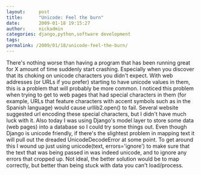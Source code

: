 ```yaml
---
layout:     post
title:      "Unicode: Feel the burn"
date:       2009-01-18 19:15:27
author:     nickadmin
categories: django,python,software development
tags:  
permalink: /2009/01/18/unicode-feel-the-burn/
---
```

There's nothing worse than having a program that has been running great for X amount of time suddenly start crashing. Especially when you discover that its choking on unicode characters you didn't expect. With web addresses (or URLs if you prefer) starting to have unicode values in them, this is a problem that will probably be more common. I noticed this problem when trying to get to web pages that had special characters in them (for example, URLs that feature characters with accent symbols such as in the Spanish language) would cause urllib2.open() to fail. Several website suggested url encoding these special characters, but I didn't have much luck with it. Also today I was using Django's model layer to store some data (web pages) into a database so I could try some things out. Even though Django is unicode friendly, if there's the slightest problem in mapping text it will pull out the dreaded UnicodeDecodeError at some point. To get around this I wound up just using unicode(text, errors='ignore') to make sure that the text that was being passed in was indeed unicode, and to ignore any errors that cropped up. Not ideal, the better solution would be to map correctly, but better than being stuck with data you can't load/process.
<!--stackedit_data:
eyJoaXN0b3J5IjpbLTE1MzEzMjk4MzddfQ==
-->